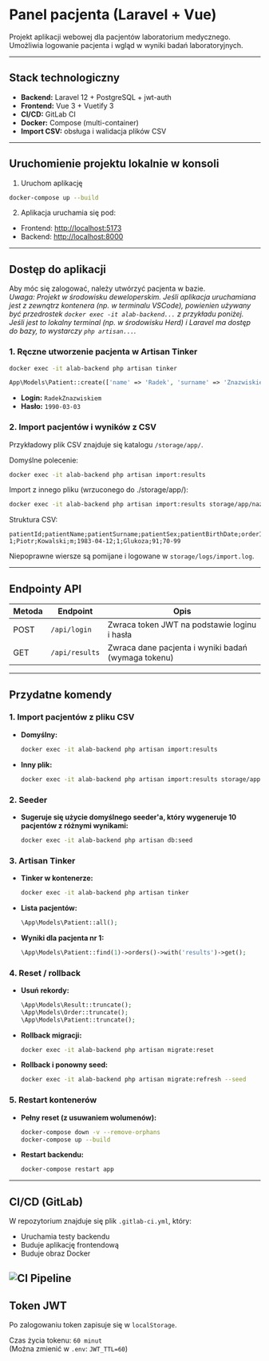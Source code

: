 # Panel pacjenta (Laravel + Vue)

Projekt aplikacji webowej dla pacjentów laboratorium medycznego.  
Umożliwia logowanie pacjenta i wgląd w wyniki badań laboratoryjnych.

---

## Stack technologiczny

-   **Backend:** Laravel 12 + PostgreSQL + jwt-auth
-   **Frontend:** Vue 3 + Vuetify 3
-   **CI/CD:** GitLab CI
-   **Docker:** Compose (multi-container)
-   **Import CSV:** obsługa i walidacja plików CSV

---

## Uruchomienie projektu lokalnie w konsoli

1. Uruchom aplikację

```bash
docker-compose up --build
```

2. Aplikacja uruchamia się pod:

-   Frontend: [http://localhost:5173](http://localhost:5173/)
-   Backend: [http://localhost:8000](http://localhost:8000/)

---

## Dostęp do aplikacji

Aby móc się zalogować, należy utwórzyć pacjenta w bazie. \
_Uwaga: Projekt w środowisku deweloperskim. Jeśli aplikacja uruchamiana jest z zewnątrz kontenera (np. w terminalu VSCode), powienien używany być przedrostek `docker exec -it alab-backend...` z przykładu poniżej. Jeśli jest to lokalny terminal (np. w środowisku Herd) i Laravel ma dostęp do bazy, to wystarczy `php artisan...`._

### 1. Ręczne utworzenie pacjenta w Artisan Tinker

```bash
docker exec -it alab-backend php artisan tinker
```

```php
App\Models\Patient::create(['name' => 'Radek', 'surname' => 'Znazwiskiem', 'sex' => 'mężczyzna', 'birth_date' => '1990-03-03',]);
```

-   **Login:** `RadekZnazwiskiem`
-   **Hasło:** `1990-03-03`

### 2. Import pacjentów i wyników z CSV

Przykładowy plik CSV znajduje się katalogu `/storage/app/`.

Domyślne polecenie:

```bash
docker exec -it alab-backend php artisan import:results
```

Import z innego pliku (wrzuconego do ./storage/app/):

```bash
docker exec -it alab-backend php artisan import:results storage/app/nazwa_pliku.csv
```

Struktura CSV:

```csv
patientId;patientName;patientSurname;patientSex;patientBirthDate;orderId;testName;testValue;testReference
1;Piotr;Kowalski;m;1983-04-12;1;Glukoza;91;70-99
```

Niepoprawne wiersze są pomijane i logowane w `storage/logs/import.log`.

---

## Endpointy API

| Metoda | Endpoint       | Opis                                                |
| ------ | -------------- | --------------------------------------------------- |
| POST   | `/api/login`   | Zwraca token JWT na podstawie loginu i hasła        |
| GET    | `/api/results` | Zwraca dane pacjenta i wyniki badań (wymaga tokenu) |

---

## Przydatne komendy

### 1. Import pacjentów z pliku CSV

-   **Domyślny:**
    ```bash
    docker exec -it alab-backend php artisan import:results
    ```
-   **Inny plik:**
    ```bash
    docker exec -it alab-backend php artisan import:results storage/app/nazwa_pliku.csv
    ```

### 2. Seeder

-   **Sugeruje się użycie domyślnego seeder'a, który wygeneruje 10 pacjentów z różnymi wynikami:**
    ```bash
    docker exec -it alab-backend php artisan db:seed
    ```

### 3. Artisan Tinker

-   **Tinker w kontenerze:**
    ```bash
    docker exec -it alab-backend php artisan tinker
    ```
-   **Lista pacjentów:**
    ```php
    \App\Models\Patient::all();
    ```
-   **Wyniki dla pacjenta nr 1:**
    ```php
    \App\Models\Patient::find(1)->orders()->with('results')->get();
    ```

### 4. Reset / rollback

-   **Usuń rekordy:**
    ```php
    \App\Models\Result::truncate();
    \App\Models\Order::truncate();
    \App\Models\Patient::truncate();
    ```
-   **Rollback migracji:**
    ```bash
    docker exec -it alab-backend php artisan migrate:reset
    ```
-   **Rollback i ponowny seed:**
    ```bash
    docker exec -it alab-backend php artisan migrate:refresh --seed
    ```

### 5. Restart kontenerów

-   **Pełny reset (z usuwaniem wolumenów):**
    ```bash
    docker-compose down -v --remove-orphans
    docker-compose up --build
    ```
-   **Restart backendu:**
    ```bash
    docker-compose restart app
    ```

---

## CI/CD (GitLab)

W repozytorium znajduje się plik `.gitlab-ci.yml`, który:

-   Uruchamia testy backendu
-   Buduje aplikację frontendową
-   Buduje obraz Docker

## ![CI Pipeline](https://gitlab.com/Radek168/ab_zadanie_portal_pacjent/badges/main/pipeline.svg)

## Token JWT

Po zalogowaniu token zapisuje się w `localStorage`.

Czas życia tokenu: `60 minut`  
(Można zmienić w `.env`: `JWT_TTL=60`)

